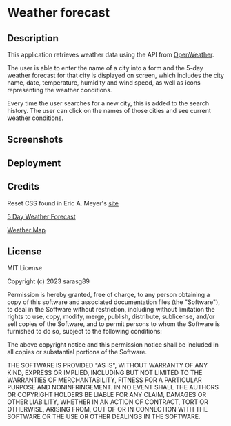 # Weather forecast

## Description

This application retrieves weather data using the API from [OpenWeather](https://openweathermap.org/).

The user is able to enter the name of a city into a form and the 5-day weather forecast for that city is displayed on screen, which includes the city name, date, temperature, humidity and wind speed, as well as icons representing the weather conditions.

Every time the user searches for a new city, this is added to the search history. The user can click on the names of those cities and see current weather conditions.

## Screenshots

## Deployment

## Credits

Reset CSS found in Eric A. Meyer's [site](https://meyerweb.com/eric/tools/css/reset/)

[5 Day Weather Forecast](https://openweathermap.org/forecast5)

[Weather Map](https://openweathermap.org/)

## License

MIT License

Copyright (c) 2023 sarasg89

Permission is hereby granted, free of charge, to any person obtaining a copy of this software and associated documentation files (the "Software"), to deal in the Software without restriction, including without limitation the rights to use, copy, modify, merge, publish, distribute, sublicense, and/or sell copies of the Software, and to permit persons to whom the Software is furnished to do so, subject to the following conditions:

The above copyright notice and this permission notice shall be included in all copies or substantial portions of the Software.

THE SOFTWARE IS PROVIDED "AS IS", WITHOUT WARRANTY OF ANY KIND, EXPRESS OR IMPLIED, INCLUDING BUT NOT LIMITED TO THE WARRANTIES OF MERCHANTABILITY, FITNESS FOR A PARTICULAR PURPOSE AND NONINFRINGEMENT. IN NO EVENT SHALL THE AUTHORS OR COPYRIGHT HOLDERS BE LIABLE FOR ANY CLAIM, DAMAGES OR OTHER LIABILITY, WHETHER IN AN ACTION OF CONTRACT, TORT OR OTHERWISE, ARISING FROM, OUT OF OR IN CONNECTION WITH THE SOFTWARE OR THE USE OR OTHER DEALINGS IN THE SOFTWARE.
